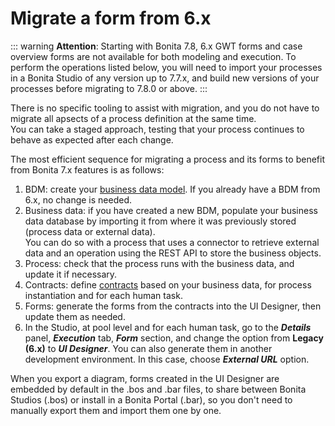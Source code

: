 # Migrate a form from 6.x

::: warning
**Attention**: Starting with Bonita 7.8, 6.x GWT forms and case overview forms are not available for both modeling and execution. To perform the operations listed below, you will need to import your processes in a Bonita Studio of any version up to 7.7.x, and build new versions of your processes before migrating to 7.8.0 or above.
:::

There is no specific tooling to assist with migration, and you do not have to migrate all apsects of a process definition at the same time.  
You can take a staged approach, testing that your process continues to behave as expected after each change.

The most efficient sequence for migrating a process and its forms to benefit from Bonita 7.x features is as follows:

1. BDM: create your [business data model](define-and-deploy-the-bdm.md). If you already have a BDM from 6.x, no change is needed.
2. Business data: if you have created a new BDM, populate your business data database by importing it from where it was previously stored (process data or external data).  
   You can do so with a process that uses a connector to retrieve external data and an operation using the REST API to store the business objects.
3. Process: check that the process runs with the business data, and update it if necessary.
4. Contracts: define [contracts](contracts-and-contexts.md) based on your business data, for process instantiation and for each human task.
5. Forms: generate the forms from the contracts into the UI Designer, then update them as needed. 
6. In the Studio, at pool level and for each human task, go to the **_Details_** panel, **_Execution_** tab, **_Form_** section, and change the option from **Legacy (6.x)** to **_UI Designer_**. You can also generate them in another development environment. In this case, choose **_External URL_** option.

When you export a diagram, forms created in the UI Designer are embedded by default in the .bos and .bar files, to share between Bonita Studios (.bos) or install in a Bonita Portal (.bar), so you don't need to manually export them and import them one by one.
